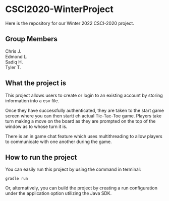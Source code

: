 # CSCI2020-WinterProject
Here is the repository for our Winter 2022 CSCI-2020 project.

## Group Members
Chris J.\
Edmond L.\
Sadiq H.\
Tyler T.

## What the project is
This project allows users to create or login to an existing account by storing information into a csv file. 

Once they have successfully authenticated, they are taken to the start game screen where you can then startt eh actual Tic-Tac-Toe game. 
Players take turn making a move on the board as they are prompted on the top of the window as to whose turn it is. 

There is an in game chat feature which uses multithreading to allow players to communicate with one another during the game.

## How to run the project
You can easily run this project by using the command in terminal:
```
gradle run
```

Or, alternatively, you can build the project by creating a run configuration under the application option utilizing the Java SDK.
